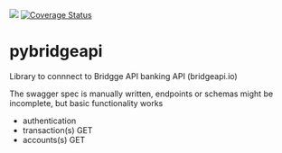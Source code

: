 ![](https://github.com/rienafairefr/pybridgeapi/workflows/Python%20package/badge.svg)
[![Coverage Status](https://coveralls.io/repos/github/rienafairefr/pybridgeapi/badge.svg?branch=master)](https://coveralls.io/github/rienafairefr/pybridgeapi?branch=master)

# pybridgeapi
Library to connnect to Bridgge API banking API (bridgeapi.io)

The swagger spec is manually written, endpoints or schemas might be incomplete, but basic functionality works
- authentication
- transaction(s) GET
- accounts(s) GET

 